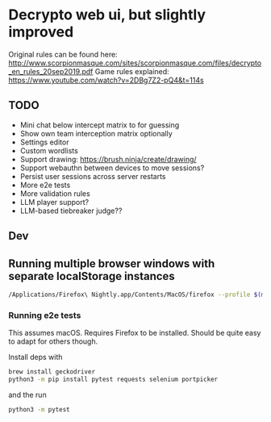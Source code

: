 # Decrypto web ui, but slightly improved

Original rules can be found here: http://www.scorpionmasque.com/sites/scorpionmasque.com/files/decrypto_en_rules_20sep2019.pdf
Game rules explained: https://www.youtube.com/watch?v=2DBg7Z2-pQ4&t=114s

## TODO

* Mini chat below intercept matrix to for guessing
* Show own team interception matrix optionally
* Settings editor
* Custom wordlists
* Support drawing: https://brush.ninja/create/drawing/
* Support webauthn between devices to move sessions?
* Persist user sessions across server restarts
* More e2e tests
* More validation rules
* LLM player support?
* LLM-based tiebreaker judge??

## Dev

## Running multiple browser windows with separate localStorage instances

```bash
/Applications/Firefox\ Nightly.app/Contents/MacOS/firefox --profile $(mktemp -d) --private-window
```

### Running e2e tests

This assumes macOS. Requires Firefox to be installed. Should be quite easy to adapt for others though.

Install deps with

```bash
brew install geckodriver
python3 -m pip install pytest requests selenium portpicker
```

and the run

```bash
python3 -m pytest
```
